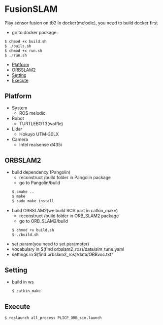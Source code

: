 # FusionSLAM

Play sensor fusion on tb3 in docker(melodic), you need to build docker first
   - go to docker package
   ```bash
   $ chmod +x build.sh
   $ ./buils.sh
   $ chmod +x run.sh
   $ ./run.sh
   ```

<!-- TOC -->
- [Platform](#Platform)
- [ORBSLAM2](#ORBSLAM2)
- [Setting](#Setting)
- [Execute](#Execute)
<!-- /TOC -->

## Platform
 * System
   - ROS melodic
 * Robot
   - TURTLEBOT3(waffle)
 * Lidar
   - Hokuyo UTM-30LX
 * Camera
   - Intel realsense d435i
  
## ORBSLAM2
 * build dependency (Pangolin)
   - reconstruct /build folder in Pangolin package
   - go to Pangolin/build
   ```bash
   $ cmake ..
   $ make
   $ sudo make install
   ```
 * build ORBSLAM2(we build ROS part in catkin_make)
   - reconstruct /build folder in ORB_SLAM2 package
   - go to ORB_SLAM2/build
   ```bash
   $ chmod +x build.sh
   $ ./build.sh
   ```
 * set param(you need to set parameter)
 * vocabulary in $(find orbslam2_ros)/data/sim_tune.yaml
 * settings in $(find orbslam2_ros)/data/ORBvoc.txt"

## Setting
 * build in ws
   ```bash
   $ catkin_make
   ```

## Execute
```bash
$ roslaunch all_process PLICP_ORB_sim.launch
```


























